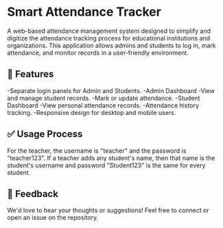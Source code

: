 # Smart Attendance Tracker
A web-based attendance management system designed to simplify and digitize the attendance tracking process for educational institutions and organizations. This application allows admins and students to log in, mark attendance, and monitor records in a user-friendly environment.

## 🚀 Features

-Separate login panels for Admin and Students.
-Admin Dashboard 
-View and manage student records.
-Mark or update attendance.
-Student Dashboard
-View personal attendance records.
-Attendance history tracking.
-Responsive design for desktop and mobile users.


## ✅ Usage Process

 For the teacher, the username is "teacher" and the password is "teacher123". If a teacher adds any student's name, then that name is the student's username and password "Student123" is the same for every student.

## 📩 Feedback

We'd love to hear your thoughts or suggestions! Feel free to connect or open an issue on the repository.

